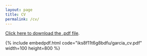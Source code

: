 ```yaml
---
layout: page
title: CV
permalink: /cv/
---
```

[Click here to download the .pdf file](https://www.dropbox.com/s/iks8f11t6g8bdfu/garcia_cv.pdf?dl=0).

{% include embedpdf.html code="iks8f11t6g8bdfu/garcia_cv.pdf" width=100 height=800 %}


